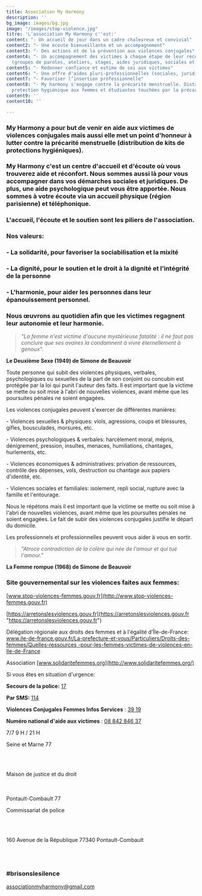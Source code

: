 ```yaml
---
title: Association My Harmony
description: ''
bg_image: images/bg.jpg
image: "/images/stop-violence.jpg"
titre: 'L’association My Harmony c''est:'
content: "- Un accueil de jour dans un cadre chaleureux et convivial"
content2: "- Une écoute bienveillante et un accompagnement"
content3: "- Des actions et de la prévention aux violences conjugales"
content4: "- Un accompagnement des victimes à chaque étape de leur reconstruction
  (groupes de paroles, ateliers, stages, aides juridiques, sociales et psychologique)"
content5: "- Redonner confiance et estime de soi aux victimes"
content6: "- Une offre d'aides pluri-professionnelles (sociales, juridiques, psychologiques)"
content7: "- Favoriser l’insertion professionnelle"
content8: "- My harmony s'engage contre la précarité menstruelle. Distribution de
  protection hygiénique aux femmes et étudiantes touchées par la précarité."
content9: ''
content10: ''

---
```

### My Harmony a pour but de venir en aide aux victimes de violences conjugales mais aussi elle met un point d'honneur à lutter contre la précarité menstruelle (distribution de kits de protections hygiéniques).

### My Harmony c'est un centre d'accueil et d'écoute où vous trouverez aide et réconfort. Nous sommes aussi là pour vous accompagner dans vos démarches sociales et juridiques. De plus, une aide psychologique peut vous être apportée. Nous sommes à votre écoute via un accueil physique (région parisienne) et téléphonique.

### L'accueil, l'écoute et le soutien sont les piliers de l'association.

### Nos valeurs:

### - **La solidarité,** pour favoriser la sociabilisation et la mixité

### - **La dignité,** pour le soutien et le droit à la dignité et l'intégrité de la personne

### - **L'harmonie,** pour aider les personnes dans leur épanouissement personnel.

### Nous œuvrons au quotidien afin que les victimes regagnent leur autonomie et leur harmonie.

> _"La femme n'est victime d'aucune mystérieuse fatalité : il ne faut pas conclure que ses ovaires la condamnent à vivre éternellement à genoux"._

**Le Deuxième Sexe (1949) de Simone de Beauvoir**

Toute personne qui subit des violences physiques, verbales, psychologiques ou sexuelles de la part de son conjoint ou concubin est protégée par la loi qui punit l'auteur des faits. Il est important que la victime se mette ou soit mise à l'abri de nouvelles violences, avant même que les poursuites pénales ne soient engagées.

Les violences conjugales peuvent s'exercer de différentes manières:

\- Violences sexuelles & physiques: viols, agressions, coups et blessures, gifles, bousculades, morsures, etc.

\- Violences psychologiques & verbales: harcèlement moral, mépris, dénigrement, pression, insultes, menaces, humiliations, chantages, hurlements, etc.

\- Violences économiques & administratives: privation de ressources, contrôle des dépenses, vols, destruction ou chantage aux papiers d'identité, etc.

\- Violences sociales et familiales: isolement, repli social, rupture avec la famille et l'entourage.

Nous le répétons mais il est important que la victime se mette ou soit mise à l'abri de nouvelles violences, avant même que les poursuites pénales ne soient engagées. Le fait de subir des violences conjugales justifie le départ du domicile.

Les professionnels et professionnelles peuvent vous aider à vous en sortir.

> _"Atroce contradiction de la colère qui née de l'amour et qui tue l'amour."_

**La Femme rompue (1968) de Simone de Beauvoir**

### Site gouvernemental sur les violences faites aux femmes:

[www.stop-violences-femmes.gouv.fr](http://www.stop-violences-femmes.gouv.fr)

[https://arretonslesviolences.gouv.fr](https://arretonslesviolences.gouv.fr "https://arretonslesviolences.gouv.fr")

Délégation régionale aux droits des femmes et à l'égalité d'Île-de-France: [www.ile-de-france.gouv.fr/La-prefecture-et-vous/Particuliers/Droits-des-femmes/Quelles-ressources -pour-les-femmes-victimes-de-violences-en-Ile-de-France](http://www.ile-de-france.gouv.fr/La-prefecture-et-vous/Particuliers/Droits-des-femmes/Quelles-ressources-pour-les-femmes-victimes-de-violences-en-Ile-de-France)

Association [www.solidaritefemmes.org](http://www.solidaritefemmes.org/)

Si vous êtes en situation d'urgence:

**Secours de la police:**   [17]()

**Par SMS:**   [114]()

**Violences Conjugales Femmes Infos Services** : [39 19]()

**Numéro national d'aide aux victimes** : [08 842 846 37]()

7/7 9 H / 21 H

Seine et Marne 77

</br> </br>

Maison de justice et du droit

</br> </br> Pontault-Combault 77

Commissariat de police

</br> </br>

160 Avenue de la République 77340 Pontault-Combault

</br> </br>

### #brisonslesilence

associationmyharmony@gmail.com